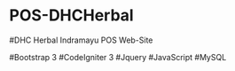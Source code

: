 # POS-DHCHerbal

#DHC Herbal Indramayu POS Web-Site

#Bootstrap 3
#CodeIgniter 3 
#Jquery
#JavaScript
#MySQL
